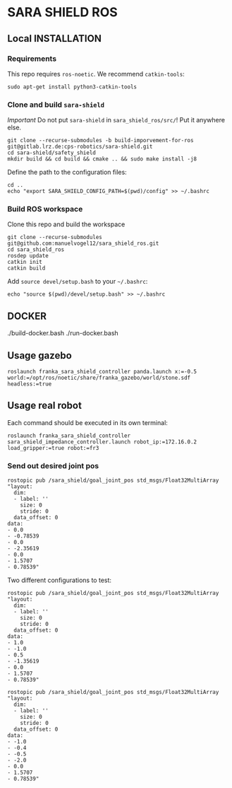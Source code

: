 # SARA SHIELD ROS

## Local INSTALLATION
### Requirements
This repo requires `ros-noetic`. We recommend `catkin-tools`:
```
sudo apt-get install python3-catkin-tools
```

### Clone and build `sara-shield`
*Important* Do not put `sara-shield` in `sara_shield_ros/src/`! Put it anywhere else.
```
git clone --recurse-submodules -b build-imporvement-for-ros git@gitlab.lrz.de:cps-robotics/sara-shield.git
cd sara-shield/safety_shield
mkdir build && cd build && cmake .. && sudo make install -j8
```
Define the path to the configuration files:
```
cd ..
echo "export SARA_SHIELD_CONFIG_PATH=$(pwd)/config" >> ~/.bashrc
```
### Build ROS workspace
Clone this repo and build the workspace
```
git clone --recurse-submodules git@github.com:manuelvogel12/sara_shield_ros.git
cd sara_shield_ros
rosdep update
catkin init
catkin build
```
Add `source devel/setup.bash` to your `~/.bashrc`:
```
echo "source $(pwd)/devel/setup.bash" >> ~/.bashrc
```

## DOCKER
./build-docker.bash
./run-docker.bash

##  Usage gazebo
```
roslaunch franka_sara_shield_controller panda.launch x:=-0.5 world:=/opt/ros/noetic/share/franka_gazebo/world/stone.sdf headless:=true
```

##  Usage real robot
Each command should be executed in its own terminal:
```
roslaunch franka_sara_shield_controller sara_shield_impedance_controller.launch robot_ip:=172.16.0.2 load_gripper:=true robot:=fr3
```


### Send out desired joint pos
```
rostopic pub /sara_shield/goal_joint_pos std_msgs/Float32MultiArray "layout:
  dim:
  - label: ''
    size: 0
    stride: 0
  data_offset: 0
data:
- 0.0
- -0.78539
- 0.0
- -2.35619
- 0.0
- 1.5707
- 0.78539"
```
Two different configurations to test:
```
rostopic pub /sara_shield/goal_joint_pos std_msgs/Float32MultiArray "layout:
  dim:
  - label: ''
    size: 0
    stride: 0
  data_offset: 0
data:
- 1.0
- -1.0
- 0.5
- -1.35619
- 0.0
- 1.5707
- 0.78539"
```
```
rostopic pub /sara_shield/goal_joint_pos std_msgs/Float32MultiArray "layout:
  dim:
  - label: ''
    size: 0
    stride: 0
  data_offset: 0
data:
- -1.0
- -0.4 
- -0.5
- -2.0 
- 0.0
- 1.5707
- 0.78539"
```
